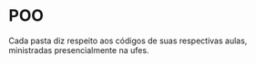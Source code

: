 # POO
Cada pasta diz respeito
aos códigos de suas respectivas aulas,   
ministradas presencialmente na ufes.
